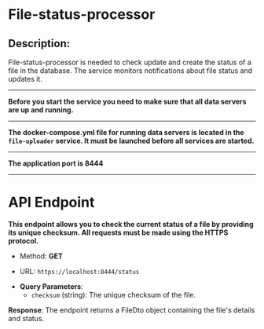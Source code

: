# File-status-processor
## Description:
File-status-processor is needed to check update and create the status of a file in the database. The service monitors notifications about file status and updates it.

---

**Before you start the service you need to make sure that all data servers are up and running.**

---

**The docker-compose.yml file for running data servers is located in the `file-uploader` service. It must be launched before all services are started.**

---


**The application port is 8444**

---

# API Endpoint
**This endpoint allows you to check the current status of a file by providing its unique checksum. All requests must be made using the HTTPS protocol.**

- Method: **GET**

- URL: `https://localhost:8444/status`

* **Query Parameters**:
   * `checksum` (string): The unique checksum of the file.

**Response**: The endpoint returns a FileDto object containing the file's details and status.

